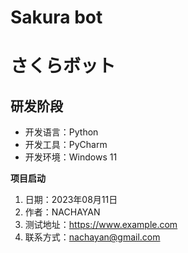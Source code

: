 # Sakura bot
# さくらボット

## 研发阶段 
- 开发语言：Python
- 开发工具：PyCharm
- 开发环境：Windows 11

**项目启动** 

1. 日期：2023年08月11日
2. 作者：NACHAYAN
3. 测试地址：https://www.example.com
4. 联系方式：nachayan@gmail.com
